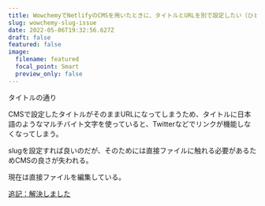 ```yaml
---
title: WowchemyでNetlifyのCMSを用いたときに、タイトルとURLを別で設定したい（ひとまず解決）
slug: wowchemy-slug-issue
date: 2022-05-06T19:32:56.627Z
draft: false
featured: false
image:
  filename: featured
  focal_point: Smart
  preview_only: false
---
```

タイトルの通り

CMSで設定したタイトルがそのままURLになってしまうため、タイトルに日本語のようなマルチバイト文字を使っていると、Twitterなどでリンクが機能しなくなってしまう。

slugを設定すれば良いのだが、そのためには直接ファイルに触れる必要があるためCMSの良さが失われる。

現在は直接ファイルを編集している。

[追記：解決しました](<ref "posts/wowchemy-slug-solution/index.md">)